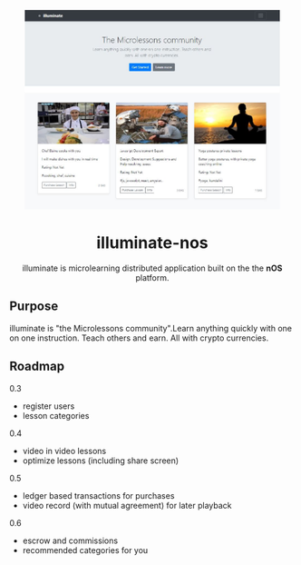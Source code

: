 <p align="center">
  <img src="./screenshot.JPG" width="450px" />
</p>

<h1 align="center">illuminate-nos</h1>

<p align="center">
  illuminate is microlearning distributed application built on the the <strong>nOS</strong> platform.
</p>

## Purpose
illuminate is "the Microlessons community".Learn anything quickly with one on one instruction. Teach others and earn. All with crypto currencies.

## Roadmap

0.3
- register users
- lesson categories

0.4
- video in video lessons
- optimize lessons (including share screen)

0.5
- ledger based transactions for purchases
- video record (with mutual agreement) for later playback

0.6
- escrow and commissions
- recommended categories for you
